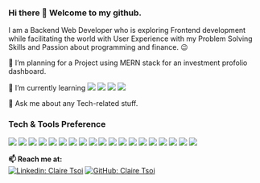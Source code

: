 ### Hi there 👋 Welcome to my github.

I am a Backend Web Developer who is exploring Frontend development while facilitating the world with User Experience with my Problem Solving Skills and Passion about programming and finance. :wink:
 
 🔭 I’m planning for a Project using MERN stack for an investment profolio dashboard.
 
 🌱 I’m currently learning 
 <img src="https://img.shields.io/badge/-React-000000?style=flat&logo=react&logoColor=00c8ff">
 <img src="https://img.shields.io/badge/-Express.js-787878?style=flat">
 <img src="https://img.shields.io/badge/-Node.js-3C873A?style=flat&logo=Node.js&logoColor=white">
 <img src="https://img.shields.io/badge/-GraphQL-e535ab?style=flat&logo=graphql&logoColor=FFFFFF"> 
 
 💬 Ask me about any Tech-related stuff.

### Tech & Tools Preference
<img src="https://img.shields.io/badge/-Java-ED8B00?style=flate&logo=openjdk&logoColor=white"> <img src="https://img.shields.io/badge/-Spring%20Boot-6DB33F?style=flat&logo=Spring+Boot&logoColor=FFFFFF"> <img src="https://img.shields.io/badge/-Spring-6DB33F?style=flat&logo=Spring&logoColor=FFFFFF"> <img src = "https://img.shields.io/badge/-HTML5-E34F26?style=flat&logo=html5&logoColor=white"> <img src = "https://img.shields.io/badge/-CSS3-1572B6?style=flat&logo=css3&logoColor=white"> <img src="https://img.shields.io/badge/-JavaScript-eed718?style=flat&logo=javascript&logoColor=ffffff"> <img src="https://img.shields.io/badge/Angular-DD0031?style=flat&logo=angular&logoColor=white">
<img src="https://img.shields.io/badge/-Python-3776AB?logo=Python&logoColor=FFFFFF&label="> <img src="https://img.shields.io/badge/Oracle-F80000?style=flat&logo=Oracle&logoColor=white"> <img src="https://img.shields.io/badge/-MySQL-005C84?style=flat&logo=mysql&logoColor=FFFFFF"> <img src="https://img.shields.io/badge/-MongoDB-4DB33D?style=flat&logo=mongodb&logoColor=FFFFFF">
<img src="http://img.shields.io/badge/-Amazon%20Web%20Services-000000?style=flat&logo=Amazon+AWS&logoColor=white"> <img src="http://img.shields.io/badge/-Google%20Cloud%20Platform-4285F4?style=flat&logo=google%20cloud&logoColor=white">  <img src="http://img.shields.io/badge/-Git-F1502F?style=flat&logo=git&logoColor=FFFFFF"> <img src="http://img.shields.io/badge/-Github-000000?style=flat&logo=github&logoColor=FFFFFF"> <img src="https://img.shields.io/badge/-GitLab-330F63?style=flat&logo=gitlab&logoColor=white"> <img src="http://img.shields.io/badge/-VS%20Code-007ACC?style=flat&logo=visual%20studio%20code&logoColor=white"> <img src="https://img.shields.io/badge/-Jira-0052CC?logo=Jira&logoColor=FFFFFF"> 
 <img src="https://img.shields.io/badge/-Firebase-FFA611?style=flat&logo=firebase&logoColor=FFFFFF">

**📫 Reach me at:**<br>
[![Linkedin: Claire Tsoi](https://img.shields.io/badge/-Claire%20Tsoi-blue?style=flat-square&logo=Linkedin&logoColor=white&link=https://www.linkedin.com/in/claire-tsoi-80a3b617b/)](https://www.linkedin.com/in/claire-tsoi-80a3b617b/)
[![GitHub: Claire Tsoi](https://img.shields.io/github/followers/clairetsoi1129?label=clairetsoi1129&style=social)](https://github.com/clairetsoi1129)
